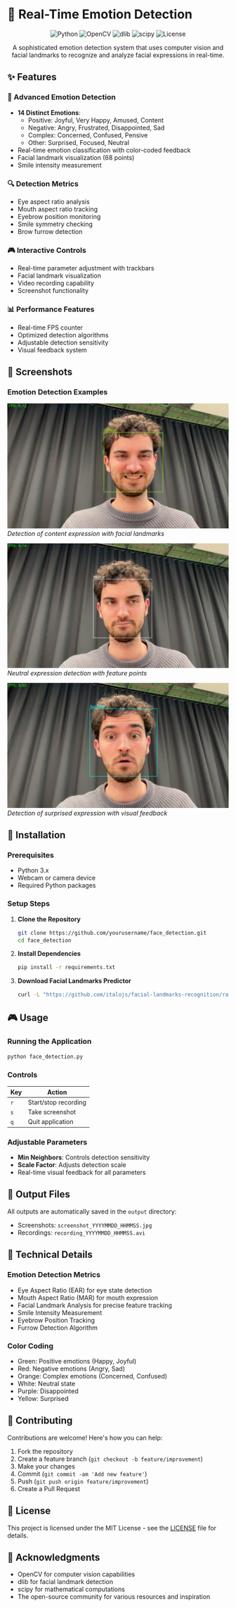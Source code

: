 # 👤 Real-Time Emotion Detection

<div align="center">

![Python](https://img.shields.io/badge/Python-3.x-blue.svg)
![OpenCV](https://img.shields.io/badge/OpenCV-4.8.0-green.svg)
![dlib](https://img.shields.io/badge/dlib-19.24.0-orange.svg)
![scipy](https://img.shields.io/badge/scipy-1.11.0-blue.svg)
![License](https://img.shields.io/badge/license-MIT-blue.svg)

A sophisticated emotion detection system that uses computer vision and facial landmarks to recognize and analyze facial expressions in real-time.

</div>

## ✨ Features

### 🎯 Advanced Emotion Detection
- **14 Distinct Emotions**:
  - Positive: Joyful, Very Happy, Amused, Content
  - Negative: Angry, Frustrated, Disappointed, Sad
  - Complex: Concerned, Confused, Pensive
  - Other: Surprised, Focused, Neutral
- Real-time emotion classification with color-coded feedback
- Facial landmark visualization (68 points)
- Smile intensity measurement

### 🔍 Detection Metrics
- Eye aspect ratio analysis
- Mouth aspect ratio tracking
- Eyebrow position monitoring
- Smile symmetry checking
- Brow furrow detection

### 🎮 Interactive Controls
- Real-time parameter adjustment with trackbars
- Facial landmark visualization
- Video recording capability
- Screenshot functionality

### 📊 Performance Features
- Real-time FPS counter
- Optimized detection algorithms
- Adjustable detection sensitivity
- Visual feedback system

## 📸 Screenshots

### Emotion Detection Examples
![Happy Detection](screenshots/content.jpg)
*Detection of content expression with facial landmarks*

![Neutral Expression](screenshots/neutral.jpg)
*Neutral expression detection with feature points*

![Concerned Detection](screenshots/surprised.jpg)
*Detection of surprised expression with visual feedback*

## 🚀 Installation

### Prerequisites
- Python 3.x
- Webcam or camera device
- Required Python packages

### Setup Steps

1. **Clone the Repository**
   ```bash
   git clone https://github.com/yourusername/face_detection.git
   cd face_detection
   ```

2. **Install Dependencies**
   ```bash
   pip install -r requirements.txt
   ```

3. **Download Facial Landmarks Predictor**
   ```bash
   curl -L "https://github.com/italojs/facial-landmarks-recognition/raw/master/shape_predictor_68_face_landmarks.dat" -o shape_predictor_68_face_landmarks.dat
   ```

## 🎮 Usage

### Running the Application
```bash
python face_detection.py
```

### Controls
| Key | Action |
|-----|--------|
| `r` | Start/stop recording |
| `s` | Take screenshot |
| `q` | Quit application |

### Adjustable Parameters
- **Min Neighbors**: Controls detection sensitivity
- **Scale Factor**: Adjusts detection scale
- Real-time visual feedback for all parameters

## 💾 Output Files

All outputs are automatically saved in the `output` directory:
- Screenshots: `screenshot_YYYYMMDD_HHMMSS.jpg`
- Recordings: `recording_YYYYMMDD_HHMMSS.avi`

## 🔬 Technical Details

### Emotion Detection Metrics
- Eye Aspect Ratio (EAR) for eye state detection
- Mouth Aspect Ratio (MAR) for mouth expression
- Facial Landmark Analysis for precise feature tracking
- Smile Intensity Measurement
- Eyebrow Position Tracking
- Furrow Detection Algorithm

### Color Coding
- Green: Positive emotions (Happy, Joyful)
- Red: Negative emotions (Angry, Sad)
- Orange: Complex emotions (Concerned, Confused)
- White: Neutral state
- Purple: Disappointed
- Yellow: Surprised

## 🤝 Contributing

Contributions are welcome! Here's how you can help:
1. Fork the repository
2. Create a feature branch (`git checkout -b feature/improvement`)
3. Make your changes
4. Commit (`git commit -am 'Add new feature'`)
5. Push (`git push origin feature/improvement`)
6. Create a Pull Request

## 📄 License

This project is licensed under the MIT License - see the [LICENSE](LICENSE) file for details.

## 🙏 Acknowledgments

- OpenCV for computer vision capabilities
- dlib for facial landmark detection
- scipy for mathematical computations
- The open-source community for various resources and inspiration
